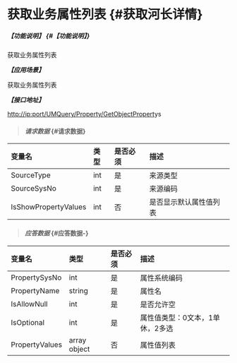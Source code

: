 # 获取业务属性列表 {#获取河长详情}

##### _【功能说明】_ {#【功能说明】}

获取业务属性列表

_**【应用场景】**_

获取业务属性列表

_**【接口地址】**_

[http://ip:port/UMQuery/Property/GetObjectPropert](http://ip:port/HMQuery/RiverMaster/GetRiverMasterByRiverMasterSysNo)ys

> #### _请求数据_ {#请求数据}

| 变量名 | 类型 | 是否必须 | 描述 |
| :--- | :--- | :--- | :--- |
| SourceType | int | 是 | 来源类型 |
| SourceSysNo | int | 是 | 来源编码 |
| IsShowPropertyValues | int | 否 | 是否显示默认属性值列表 |

> #### _应答数据_ {#应答数据-}

| 变量名 | 类型 | 是否必须 | 描述 |
| :--- | :--- | :--- | :--- |
| PropertySysNo | int | 是 | 属性系统编码 |
| PropertyName | string | 是 | 属性名 |
| IsAllowNull | int | 是 | 是否允许空 |
| IsOptional | int | 是 | 属性值类型：0文本，1单休，2多选 |
| PropertyValues | array object | 否 | 属性值列表 |



